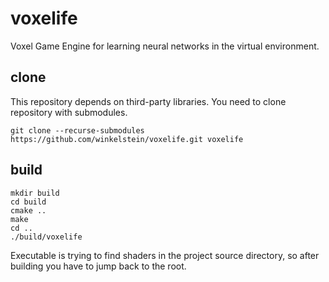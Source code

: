 # voxelife

Voxel Game Engine for learning neural networks in the virtual environment.

## clone

This repository depends on third-party libraries. You need to clone repository with submodules.

```
git clone --recurse-submodules https://github.com/winkelstein/voxelife.git voxelife
```

## build

```
mkdir build
cd build
cmake ..
make
cd ..
./build/voxelife
```

Executable is trying to find shaders in the project source directory, so after building you have to jump back to the root.
